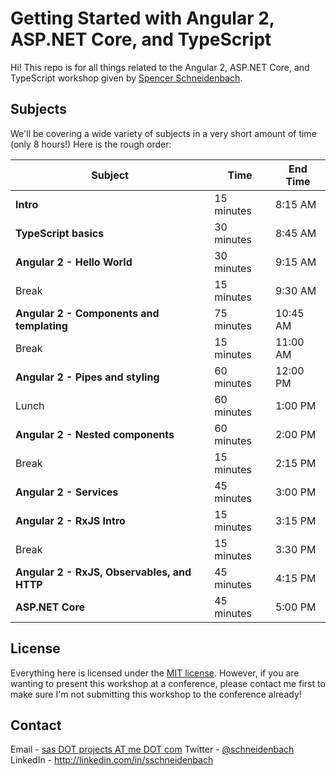 # Getting Started with Angular 2, ASP.NET Core, and TypeScript


Hi! This repo is for all things related to the Angular 2, ASP.NET Core, and TypeScript workshop given by [Spencer Schneidenbach](http://schneids.net).

## Subjects
We'll be covering a wide variety of subjects in a very short amount of time (only 8 hours!)  Here is the rough order:

Subject | Time | End Time
------- | ---- | --------
**Intro** | 15 minutes | 8:15 AM
**TypeScript basics** | 30 minutes | 8:45 AM
**Angular 2 - Hello World** | 30 minutes | 9:15 AM
Break | 15 minutes | 9:30 AM
**Angular 2 - Components and templating** | 75 minutes | 10:45 AM
Break | 15 minutes | 11:00 AM
**Angular 2 - Pipes and styling** | 60 minutes | 12:00 PM 
Lunch | 60 minutes | 1:00 PM
**Angular 2 - Nested components** | 60 minutes | 2:00 PM
Break | 15 minutes | 2:15 PM
**Angular 2 - Services** | 45 minutes | 3:00 PM
**Angular 2 - RxJS Intro** | 15 minutes | 3:15 PM
Break | 15 minutes | 3:30 PM
**Angular 2 - RxJS, Observables, and HTTP** | 45 minutes | 4:15 PM
**ASP.NET Core** | 45 minutes | 5:00 PM

## License

Everything here is licensed under the [MIT license](LICENSE).  However, if you are wanting to present this workshop at a conference, please contact me first to make sure I'm not submitting this workshop to the conference already!

## Contact

Email - [sas DOT projects AT me DOT com](mailto:sas.projects@me.com)
Twitter - [@schneidenbach](http://twitter.com/schneidenbach)
LinkedIn - http://linkedin.com/in/sschneidenbach
